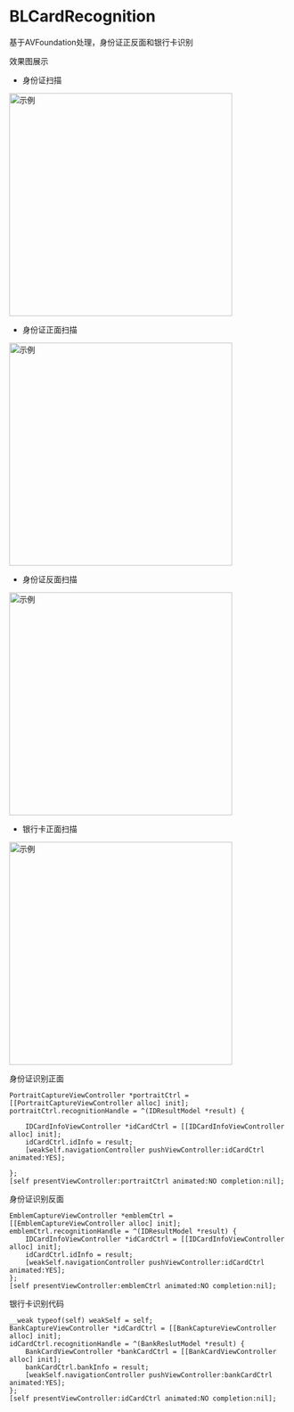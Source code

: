 # BLCardRecognition
基于AVFoundation处理，身份证正反面和银行卡识别

效果图展示

* 身份证扫描

<img src="https://github.com/bennyban/BLCardRecognition/blob/master/效果图/身份证.jpeg" width = "400" alt="示例" />

* 身份证正面扫描

<img src="https://github.com/bennyban/BLCardRecognition/blob/master/效果图/身份证正面.jpeg" width = "400" alt="示例" />

* 身份证反面扫描

<img src="https://github.com/bennyban/BLCardRecognition/blob/master/效果图/身份证反面.jpeg" width = "400" alt="示例" />

* 银行卡正面扫描

<img src="https://github.com/bennyban/BLCardRecognition/blob/master/效果图/银行卡正面.jpeg" width = "400" alt="示例" />


身份证识别正面

```
PortraitCaptureViewController *portraitCtrl = [[PortraitCaptureViewController alloc] init];
portraitCtrl.recognitionHandle = ^(IDResultModel *result) {

    IDCardInfoViewController *idCardCtrl = [[IDCardInfoViewController alloc] init];
    idCardCtrl.idInfo = result;
    [weakSelf.navigationController pushViewController:idCardCtrl animated:YES];

};
[self presentViewController:portraitCtrl animated:NO completion:nil];
```

身份证识别反面

```
EmblemCaptureViewController *emblemCtrl = [[EmblemCaptureViewController alloc] init];
emblemCtrl.recognitionHandle = ^(IDResultModel *result) {
    IDCardInfoViewController *idCardCtrl = [[IDCardInfoViewController alloc] init];
    idCardCtrl.idInfo = result;
    [weakSelf.navigationController pushViewController:idCardCtrl animated:YES];
};
[self presentViewController:emblemCtrl animated:NO completion:nil];
```

银行卡识别代码

```
__weak typeof(self) weakSelf = self;
BankCaptureViewController *idCardCtrl = [[BankCaptureViewController alloc] init];
idCardCtrl.recognitionHandle = ^(BankReslutModel *result) {
    BankCardViewController *bankCardCtrl = [[BankCardViewController alloc] init];
    bankCardCtrl.bankInfo = result;
    [weakSelf.navigationController pushViewController:bankCardCtrl animated:YES];
};
[self presentViewController:idCardCtrl animated:NO completion:nil];
```

